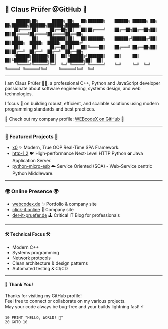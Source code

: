## 👾 Claus Prüfer @GitHub 🚀

```ASCII
     ██████╗██╗      █████╗ ██╗   ██╗███████╗    ██████╗ ██████╗ ██╗   ██╗███████╗███████╗███████╗██████╗ 
    ██╔════╝██║     ██╔══██╗██║   ██║██╔════╝    ██╔══██╗██╔══██╗██║   ██║██╔════╝██╔════╝██╔════╝██╔══██╗
    ██║     ██║     ███████║██║   ██║███████╗    ██████╔╝██████╔╝██║   ██║█████╗  █████╗  █████╗  ██████╔╝
    ██║     ██║     ██╔══██║██║   ██║╚════██║    ██╔═══╝ ██╔══██╗██║   ██║██╔══╝  ██╔══╝  ██╔══╝  ██╔══██╗
    ╚██████╗███████╗██║  ██║╚██████╔╝███████║    ██║     ██║  ██║╚██████╔╝███████╗██║     ███████╗██║  ██║
     ╚═════╝╚══════╝╚═╝  ╚═╝ ╚═════╝ ╚══════╝    ╚═╝     ╚═╝  ╚═╝ ╚═════╝ ╚══════╝╚═╝     ╚══════╝╚═╝  ╚═╝
```

---

I am Claus Prüfer 🧑‍💻, a professional C++, Python and JavaScript developer passionate about software engineering,
systems design, and web technologies.

I focus 🔬 on building robust, efficient, and scalable solutions using modern programming standards and best practices.

🤝 Check out my company profile: [WEBcodeX on GitHub](https://github.com/WEBcodeX1) 🤝

---

### 🌟 Featured Projects 🌟

- [x0](https://github.com/WEBcodeX1/x0) ✨ Modern, True OOP Real-Time SPA Framework.
- [http-1.2](https://github.com/WEBcodeX1/http-1.2) :bird: High-performance Next-Level HTTP Python **or** Java Application Server.
- [python-micro-esb](https://github.com/clauspruefer/python-micro-esb) :cloud: Service Oriented (SOA) - Web-Service centric Python Middleware.

---

### 🌍 Online Presence 🌍

- [webcodex.de](http://webcodex.de) ✨ Portfolio & company site  
- [click-it.online](http://click-it.online) 🚀 Company site
- [der-it-pruefer.de](http://der-it-pruefer.de) 🕹️ Critical IT Blog for professionals

---

#### 🛠️ Technical Focus 🛠️

- Modern C++
- Systems programming
- Network protocols
- Clean architecture & design patterns
- Automated testing & CI/CD

---

#### 🙏 Thank You!

Thanks for visiting my GitHub profile!  
Feel free to connect or collaborate on my various projects.  
May your code always be bug-free and your builds lightning fast! ⚡

```BASIC
10 PRINT "HELLO, WORLD! 👾"
20 GOTO 10
```
